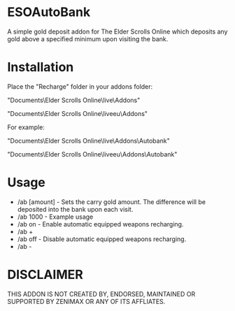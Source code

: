 # ESOAutoBank
A simple gold deposit addon for The Elder Scrolls Online which deposits any gold above a specified minimum upon visiting the bank.

Installation
=============

Place the "Recharge" folder in your addons folder:

"Documents\Elder Scrolls Online\live\Addons"

"Documents\Elder Scrolls Online\liveeu\Addons"

For example:

"Documents\Elder Scrolls Online\live\Addons\Autobank"

"Documents\Elder Scrolls Online\liveeu\Addons\Autobank"

Usage
=============

* /ab [amount] 	- Sets the carry gold amount. The difference will be deposited into the bank upon each visit.
* /ab 1000		- Example usage
* /ab on  		- Enable automatic equipped weapons recharging.
* /ab +
* /ab off 		- Disable automatic equipped weapons recharging.
* /ab -

DISCLAIMER
=============
THIS ADDON IS NOT CREATED BY, ENDORSED, MAINTAINED OR SUPPORTED BY ZENIMAX OR ANY OF ITS AFFLIATES.